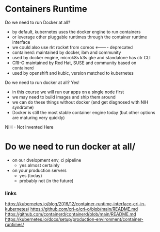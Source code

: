 # Containers Runtime

Do we need to run Docker at all?
- by default, kubernetes uses the docker engine to run containers
- or leverage other pluggable runtimes through the container runtime interface
- we could also use rkt rocket from coreos <---- deprecated
- containerd: maintained by docker, ibm and community
- used by docker engine, microk8s k3s gke and standalone has ctr CLI
- CRI-O maintained by Red Hat, SUSE and community based on containerd
- used by openshift and kubic, version matched to kubernetes


Do we need to run docker at all?
Yes!
- in this course we will run our apps on a single node first
- we may need to build images and ship them around
- we can do these things without docker (and get diagnosed with NIH syndrome)
- Docker is still the most stable container engine today (but other options are maturing very quickly)

NIH - Not Invented Here

# Do we need to run docker at all/
- on our dvelopment env, ci pipeline
  - yes almost certainly
- on your production servers
  - yes (today)
  - probably not (in the future)

### links

https://kubernetes.io/blog/2016/12/container-runtime-interface-cri-in-kubernetes/
https://github.com/cri-o/cri-o/blob/main/README.md
https://github.com/containerd/containerd/blob/main/README.md
https://kubernetes.io/docs/setup/production-environment/container-runtimes/